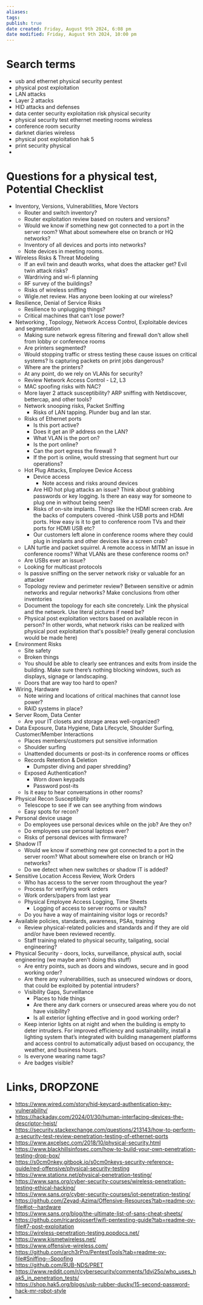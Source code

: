 ```yaml
---
aliases: 
tags: 
publish: true
date created: Friday, August 9th 2024, 6:08 pm
date modified: Friday, August 9th 2024, 10:00 pm
---
```


# Search terms

- usb and ethernet physical security pentest
- physical post exploitation
- LAN attacks
- Layer 2 attacks
- HID attacks and defenses
- data center security exploitation risk physical security
- physical security test ethernet meeting rooms wireless
- conference room security
- darknet diaries wireless
- physical post exploitation hak 5
- print security physical
- 

# Questions for a physical test, Potential Checklist

- Inventory, Versions, Vulnerabilities, More Vectors
	- Router and switch inventory?
	- Router exploitation review based on routers and versions?
	- Would we know if something new got connected to a port in the server room?  What about somewhere else on branch or HQ networks?
	- Inventory of all devices and ports into networks?
	- Note devices in meeting rooms.
- Wireless Risks & Threat Modeling
	- If an evil twin and deauth works, what does the attacker get? Evil twin attack risks?
	- Wardriving and wi-fi planning
	- RF survey of the buildings?
	- Risks of wireless sniffing
	- Wigle.net review.  Has anyone been looking at our wireless?
- Resilience, Denial of Service Risks
	- Resilience to unplugging things?
	- Critical machines that can't lose power?
- Networking , Topology, Network Access Control, Exploitable devices and segmentation
	- Making sure network egress filtering and firewall don't allow shell from lobby or conference rooms
	- Are printers segmented? 
	- Would stopping traffic or stress testing these cause issues on critical systems? Is capturing packets on print jobs dangerous?  
	- Where are the printers? 
	- At any point, do we rely on VLANs for security?
	- Review Network Access Control - L2, L3
	- MAC spoofing risks with NAC?
	- More layer 2 attack susceptibility?  ARP sniffing with Netdiscover, bettercap, and other tools?
	- Network snooping risks, Packet Sniffing
		- Risks of LAN tapping.  Plunder bug and lan star.
	- Risks of Ethernet ports
		- Is this port active? 
		- Does it get an IP address on the LAN?
		- What VLAN is the port on? 
		- Is the port online?
		- Can the port egress the firewall ?
		- If the port is online, would stressing that segment hurt our operations?
	- Hot Plug Attacks, Employee Device Access
		- Device access
			- Note access and risks around devices
		- Are HID hot plug attacks an issue? Think about grabbing passwords or key logging.  Is there an easy way for someone to plug one in without being seen? 
		- Risks of on-site implants.  Things like the HDMI screen crab.  Are the backs of computers covered -think USB ports and HDMI ports.  How easy is it to get to conference room TVs and their ports for HDMI USB etc?
		- Our customers left alone in conference rooms where they could plug in implants and other devices like a screen crab? 
	- LAN turtle and packet squirrel. A remote access in MITM an issue in conference rooms? What VLANs are these conference rooms on?
	- Are USBs ever an issue? 
	- Looking for multicast protocols
	- Is passive sniffing on the server network risky or valuable for an attacker
	- Topology review and perimeter review? Between sensitive or admin networks and regular networks? Make conclusions from other inventories
	- Document the topology for each site concretely.  Link the physical and the network.  Use literal pictures if need be?
	- Physical post exploitation vectors based on available recon in person?  In other words, what network risks can be realized with physical post exploitation that's possible? (really general conclusion would be made here)
- Environment Risks
	- Site safety
	- Broken things
	- You should be able to clearly see entrances and exits from inside the building. Make sure there’s nothing blocking windows, such as displays, signage or landscaping.
	- Doors that are way too hard to open?
- Wiring, Hardware
	- Note wiring and locations of critical machines that cannot lose power?
	- RAID systems in place?
- Server Room, Data Center
	- Are your IT closets and storage areas well-organized?
- Data Exposure, Data Hygiene, Data Lifecycle, Shoulder Surfing, Customer/Member Interactions
	- Places members/customers put sensitive information
	- Shoulder surfing
	- Unattended documents or post-its in conference rooms or offices 
	- Records Retention & Deletion
		- Dumpster diving and paper shredding? 
	- Exposed Authentication?
		- Worn down keypads
		- Password post-its
	- Is it easy to hear conversations in other rooms?
- Physical Recon Susceptibility
	- Telescope to see if we can see anything from windows
	- Easy spots for recon?
- Personal device usage
	- Do employees use personal devices while on the job? Are they on? 
	- Do employees use personal laptops ever? 
	- Risks of personal devices with firmware?
- Shadow IT
	- Would we know if something new got connected to a port in the server room?  What about somewhere else on branch or HQ networks?
	- Do we detect when new switches or shadow IT is added?
- Sensitive Location Access Review, Work Orders 
	- Who has access to the server room throughout the year?
	- Process for verifying work orders
	- Work orders/papers from last year
	- Physical Employee Access Logging, Time Sheets
		- Logging of access to server rooms or vaults?
	- Do you have a way of maintaining visitor logs or records?
- Available policies, standards, awareness, PSAs, training
	- Review physical-related policies and standards and if they are old and/or have been reviewed recently.
	- Staff training related to physical security, tailgating, social engineering?
- Physical Security - doors, locks, surveillance, physical auth, social engineering (we maybe aren't doing this stuff)
	- Are entry points, such as doors and windows, secure and in good working order?
	- Are there any vulnerabilities, such as unsecured windows or doors, that could be exploited by potential intruders?
	- Visibility Gaps, Surveillance
		- Places to hide things 
		- Are there any dark corners or unsecured areas where you do not have visibility? 
		- Is all exterior lighting effective and in good working order?
	- Keep interior lights on at night and when the building is empty to deter intruders. For improved efficiency and sustainability, install a lighting system that’s integrated with building management platforms and access control to automatically adjust based on occupancy, the weather, and business hours.
	- Is everyone wearing name tags?
	- Are badges visible?

# Links, DROPZONE

- https://www.wired.com/story/hid-keycard-authentication-key-vulnerability/
- https://hackaday.com/2024/01/30/human-interfacing-devices-the-descriptor-heist/
- https://security.stackexchange.com/questions/213143/how-to-perform-a-security-test-review-penetration-testing-of-ethernet-ports
- https://www.axcelsec.com/2018/10/physical-security.html
- https://www.blackhillsinfosec.com/how-to-build-your-own-penetration-testing-drop-box/
- https://s0cm0nkey.gitbook.io/s0cm0nkeys-security-reference-guide/red-offensive/physical-security-testing
- https://www.stationx.net/physical-penetration-testing/
- https://www.sans.org/cyber-security-courses/wireless-penetration-testing-ethical-hacking/
- https://www.sans.org/cyber-security-courses/iot-penetration-testing/
- https://github.com/Zeyad-Azima/Offensive-Resources?tab=readme-ov-file#iot--hardware
- https://www.sans.org/blog/the-ultimate-list-of-sans-cheat-sheets/
- https://github.com/ricardojoserf/wifi-pentesting-guide?tab=readme-ov-file#7-post-exploitation
- https://wireless-penetration-testing.popdocs.net/
- https://www.kismetwireless.net/
- https://www.offensive-wireless.com/
- https://github.com/arch3rPro/PentestTools?tab=readme-ov-file#Sniffing--Spoofing
- https://github.com/RUB-NDS/PRET
- https://www.reddit.com/r/cybersecurity/comments/1dvj25o/who_uses_hak5_in_penetration_tests/
- https://shop.hak5.org/blogs/usb-rubber-ducky/15-second-password-hack-mr-robot-style
- 